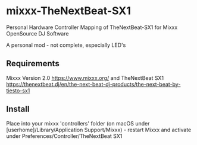 # mixxx-TheNextBeat-SX1
Personal Hardware Controller Mapping of TheNextBeat-SX1 for Mixxx OpenSource DJ Software 


A personal mod - not complete, especially LED's

## Requirements

Mixxx Version 2.0 https://www.mixxx.org/ and TheNextBeat SX1 https://thenextbeat.dj/en/the-next-beat-dj-products/the-next-beat-by-tiesto-sx1 

## Install

Place into your mixxx 'controllers' folder (on macOS under [userhome]/Library/Application Support/Mixxx) - restart Mixxx and activate under Preferences/Controller/TheNextBeat SX1

